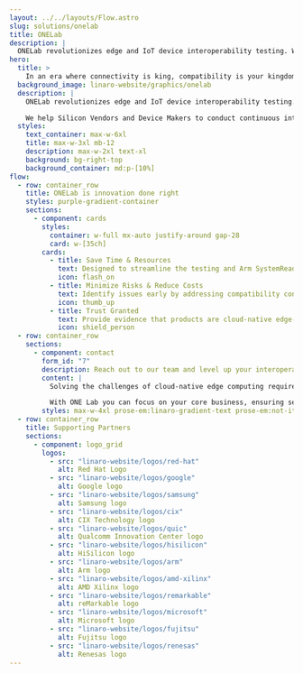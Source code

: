 ```yaml
---
layout: ../../layouts/Flow.astro
slug: solutions/onelab
title: ONELab
description: |
  ONELab revolutionizes edge and IoT device interoperability testing. We help Silicon Vendors and Device Makers to conduct continuous interoperability tests among different Operating Systems and Cloud Services.
hero:
  title: >
    In an era where connectivity is king, compatibility is your kingdom
  background_image: linaro-website/graphics/onelab
  description: |
    ONELab revolutionizes edge and IoT device interoperability testing. 

    We help Silicon Vendors and Device Makers to conduct continuous interoperability tests among different Operating Systems and Cloud Services.
  styles:
    text_container: max-w-6xl
    title: max-w-3xl mb-12
    description: max-w-2xl text-xl
    background: bg-right-top
    background_container: md:p-[10%]
flow:
  - row: container_row
    title: ONELab is innovation done right
    styles: purple-gradient-container
    sections:
      - component: cards
        styles:
          container: w-full mx-auto justify-around gap-28
          card: w-[35ch]
        cards:
          - title: Save Time & Resources
            text: Designed to streamline the testing and Arm SystemReady and PSA Certified certification process, making it effortless for users to verify hardware and software compatibility.
            icon: flash_on
          - title: Minimize Risks & Reduce Costs
            text: Identify issues early by addressing compatibility concerns throughout your development process, reducing the risk of costly setbacks later on.
            icon: thumb_up
          - title: Trust Granted
            text: Provide evidence that products are cloud-native edge-ready and ensures products work seamlessly together.
            icon: shield_person
  - row: container_row
    sections:
      - component: contact
        form_id: "7"
        description: Reach out to our team and level up your interoperability testing process
        content: |
          Solving the challenges of cloud-native edge computing requires collaboration among all contributing players.

          With ONE Lab you can focus on your core business, ensuring seamless compatibility with your partner products.
        styles: max-w-4xl prose-em:linaro-gradient-text prose-em:not-italic prose-headings:text-5xl prose-headings:my-3 prose-ul:text-xl prose-headings:leading-tight prose-p:text-3xl text-center
  - row: container_row
    title: Supporting Partners
    sections:
      - component: logo_grid
        logos:
          - src: "linaro-website/logos/red-hat"
            alt: Red Hat Logo
          - src: "linaro-website/logos/google"
            alt: Google logo
          - src: "linaro-website/logos/samsung"
            alt: Samsung logo
          - src: "linaro-website/logos/cix"
            alt: CIX Technology logo
          - src: "linaro-website/logos/quic"
            alt: Qualcomm Innovation Center logo
          - src: "linaro-website/logos/hisilicon"
            alt: HiSilicon logo
          - src: "linaro-website/logos/arm"
            alt: Arm logo
          - src: "linaro-website/logos/amd-xilinx"
            alt: AMD Xilinx logo
          - src: "linaro-website/logos/remarkable"
            alt: reMarkable logo
          - src: "linaro-website/logos/microsoft"
            alt: Microsoft logo
          - src: "linaro-website/logos/fujitsu"
            alt: Fujitsu logo
          - src: "linaro-website/logos/renesas"
            alt: Renesas logo
---
```

